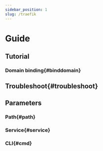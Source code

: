 ```yaml
---
sidebar_position: 1
slug: /traefik
---
```


# Guide

## Tutorial

### Domain binding{#binddomain}

## Troubleshoot{#troubleshoot}

## Parameters

### Path{#path}
### Service{#service}
### CLI{#cmd}